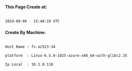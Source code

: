 
   
#### This Page Create at:

```bash

2024-09-06 - 15:40:19 UTC

```

#### Create By Machine:

```bash

Host Name : fv-az523-34

platform  : Linux-6.5.0-1025-azure-x86_64-with-glibc2.35

Ip Local  : 10.1.0.118

```


